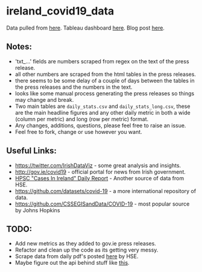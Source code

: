 # ireland_covid19_data

Data pulled from [here](https://www.gov.ie/en/news/7e0924-latest-updates-on-covid-19-coronavirus/).
Tableau dashboard [here](https://public.tableau.com/profile/andrew.maguire#!/vizhome/IrelandCovid19Data/Percents).
Blog post [here](https://andrewm4894.com/2020/03/23/ireland-covid19-data/).
 
## Notes: 
- 'txt_...' fields are numbers scraped from regex on the text of the press release. 
- all other numbers are scraped from the html tables in the press releases. 
- there seems to be some delay of a couple of days between the tables in the press releases and the numbers in the text.
- looks like some manual process generating the press releases so things may change and break.
- Two main tables are `daily_stats.csv` and `daily_stats_long.csv`, these are the main headline figures and any other daily metric in both a wide (column per metric) and long (row per metric) format. 
- Any changes, additions, questions, please feel free to raise an issue.
- Feel free to fork, change or use however you want.

## Useful Links:
- https://twitter.com/IrishDataViz - some great analysis and insights.
- http://gov.ie/covid19 - official portal for news from Irish government.
- [HPSC "Cases In Ireland" Daily Report](https://www.hpsc.ie/a-z/respiratory/coronavirus/novelcoronavirus/casesinireland/) - Another source of data from HSE.
- https://github.com/datasets/covid-19 - a more international repository of data.
- https://github.com/CSSEGISandData/COVID-19 - most popular source by Johns Hopkins     

## TODO:
- Add new metrics as they added to gov.ie press releases.
- Refactor and clean up the code as its getting very messy. 
- Scrape data from daily pdf's posted [here](https://www.hpsc.ie/a-z/respiratory/coronavirus/novelcoronavirus/casesinireland/) by HSE.
- Maybe figure out the api behind stuff like [this](https://services1.arcgis.com/eNO7HHeQ3rUcBllm/arcgis/rest/services/AIRO_Covid19_CountyUpdate/FeatureServer/0/query?f=json&where=1%3D1&returnGeometry=false&spatialRel=esriSpatialRelIntersects&outFields=*&groupByFieldsForStatistics=Geog_Co&outStatistics=%5B%7B%22statisticType%22%3A%22sum%22%2C%22onStatisticField%22%3A%22CN_170320%22%2C%22outStatisticFieldName%22%3A%22value%22%7D%5D&cacheHint=true). 
